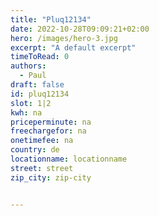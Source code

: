 ```yaml
---
title: "Pluq12134"
date: 2022-10-28T09:09:21+02:00
hero: /images/hero-3.jpg
excerpt: "A default excerpt"
timeToRead: 0
authors:
  - Paul
draft: false
id: pluq12134
slot: 1|2
kwh: na
priceperminute: na
freechargefor: na
onetimefee: na
country: de
locationname: locationname
street: street
zip_city: zip-city


---
```

